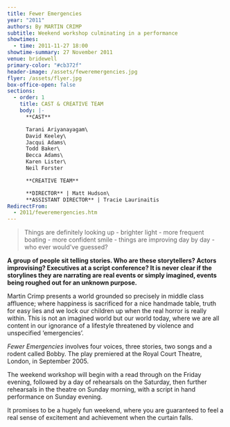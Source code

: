 ```yaml
---
title: Fewer Emergencies
year: "2011"
authors: By MARTIN CRIMP
subtitle: Weekend workshop culminating in a performance
showtimes:
  - time: 2011-11-27 18:00
showtime-summary: 27 November 2011
venue: bridewell
primary-color: "#cb372f"
header-image: /assets/feweremergencies.jpg
flyer: /assets/flyer.jpg
box-office-open: false
sections:
  - order: 1
    title: CAST & CREATIVE TEAM
    body: |-
      **CAST**

      Tarani Ariyanayagam\
      David Keeley\
      Jacqui Adams\
      Todd Baker\
      Becca Adams\
      Karen Lister\
      Neil Forster

      **CREATIVE TEAM**

      **DIRECTOR** | Matt Hudson\
      **ASSISTANT DIRECTOR** | Tracie Laurinaitis
RedirectFrom:
  - 2011/feweremergencies.htm
---
```

> Things are definitely looking up - brighter light - more frequent boating - more confident smile - things are improving day by day - who ever would've guessed?

**A group of people sit telling stories. Who are these storytellers? Actors improvising? Executives at a script conference? It is never clear if the storylines they are narrating are real events or simply imagined, events being roughed out for an unknown purpose.**

Martin Crimp presents a world grounded so precisely in middle class affluence; where happiness is sacrificed for a nice handmade table, truth for easy lies and we lock our children up when the real horror is really within. This is not an imagined world but our world today, where we are all content in our ignorance of a lifestyle threatened by violence and unspecified ‘emergencies’.

*Fewer Emergencies* involves four voices, three stories, two songs and a rodent called Bobby. The play premiered at the Royal Court Theatre, London, in September 2005.

The weekend workshop will begin with a read through on the Friday evening, followed by a day of rehearsals on the Saturday, then further rehearsals in the theatre on Sunday morning, with a script in hand performance on Sunday evening.

It promises to be a hugely fun weekend, where you are guaranteed to feel a real sense of excitement and achievement when the curtain falls.
